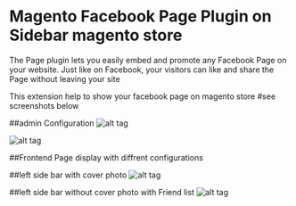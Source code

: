 # Magento Facebook Page Plugin on Sidebar magento store
The Page plugin lets you easily embed and promote any Facebook Page on your website. Just like on Facebook, your visitors can like and share the Page without leaving your site

This extension help to show your facebook page on magento store
#see screenshots below

##admin Configuration
![alt tag](http://lkwebtools.com/mage/screentwo.png)

![alt tag](http://lkwebtools.com/mage/screenone.png)

##Frontend Page display with diffrent configurations

##left side bar with cover photo
![alt tag](http://lkwebtools.com/mage/screenfour.png)

##left side bar without cover photo with Friend list
![alt tag](http://lkwebtools.com/mage/screenthree.png)

